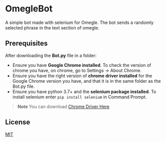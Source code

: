 # OmegleBot
A simple bot made with selenium for Omegle. The bot sends a randomly selected phrase in the text section of omegle.

## Prerequisites
After downloading the **Bot.py** file in a folder:  
- Ensure you have **Google Chrome installed**. To check the version of chrome you have, on chrome, go to Settings -> About Chrome.  
- Ensure you have the right version of **chrome driver installed** for the Google Chrome version you have, and that it is in the same folder as the Bot.py file.  
- Ensure you have python 3.7+ and the **selenium package installed**. To install selenium enter `pip install selenium` in Command Prompt.  
  
> **Note**
> You can download [Chrome Driver Here](https://chromedriver.chromium.org/downloads)

## License

[MIT](https://choosealicense.com/licenses/mit/)
